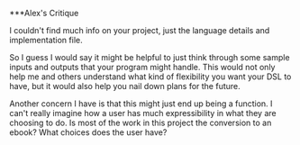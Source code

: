 ***Alex's Critique 

I couldn't find much info on your project, just the language details and implementation file. 

So I guess I would say it might be helpful to just think through some sample inputs and outputs
that your program might handle. This would not only help me and others understand what kind of 
flexibility you want your DSL to have, but it would also help you nail down plans for the future. 

Another concern I have is that this might just end up being a function. I can't really imagine how 
a user has much expressibility in what they are choosing to do. Is most of the work in this 
project the conversion to an ebook? What choices does the user have?
